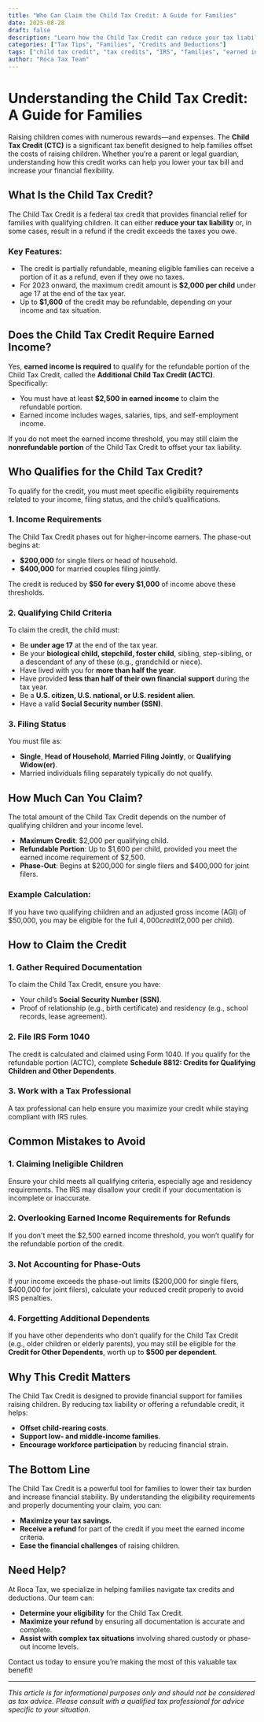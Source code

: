 ```yaml
---
title: "Who Can Claim the Child Tax Credit: A Guide for Families"  
date: 2025-08-28  
draft: false  
description: "Learn how the Child Tax Credit can reduce your tax liability and provide financial support for families with children. Understand eligibility requirements, income thresholds, and tips for claiming this valuable tax credit."  
categories: ["Tax Tips", "Families", "Credits and Deductions"]  
tags: ["child tax credit", "tax credits", "IRS", "families", "earned income"]  
author: "Roca Tax Team"  
---
```


# Understanding the Child Tax Credit: A Guide for Families

Raising children comes with numerous rewards—and expenses. The **Child Tax Credit (CTC)** is a significant tax benefit designed to help families offset the costs of raising children. Whether you’re a parent or legal guardian, understanding how this credit works can help you lower your tax bill and increase your financial flexibility.

## What Is the Child Tax Credit?

The Child Tax Credit is a federal tax credit that provides financial relief for families with qualifying children. It can either **reduce your tax liability** or, in some cases, result in a refund if the credit exceeds the taxes you owe. 

### Key Features:
- The credit is partially refundable, meaning eligible families can receive a portion of it as a refund, even if they owe no taxes.
- For 2023 onward, the maximum credit amount is **$2,000 per child** under age 17 at the end of the tax year.
- Up to **$1,600** of the credit may be refundable, depending on your income and tax situation.

## Does the Child Tax Credit Require Earned Income?

Yes, **earned income is required** to qualify for the refundable portion of the Child Tax Credit, called the **Additional Child Tax Credit (ACTC)**. Specifically:
- You must have at least **$2,500 in earned income** to claim the refundable portion.
- Earned income includes wages, salaries, tips, and self-employment income.

If you do not meet the earned income threshold, you may still claim the **nonrefundable portion** of the Child Tax Credit to offset your tax liability.

## Who Qualifies for the Child Tax Credit?

To qualify for the credit, you must meet specific eligibility requirements related to your income, filing status, and the child’s qualifications.

### 1. **Income Requirements**  
The Child Tax Credit phases out for higher-income earners. The phase-out begins at:
- **$200,000** for single filers or head of household.
- **$400,000** for married couples filing jointly.

The credit is reduced by **$50 for every $1,000** of income above these thresholds.

### 2. **Qualifying Child Criteria**  
To claim the credit, the child must:
- Be **under age 17** at the end of the tax year.
- Be your **biological child, stepchild, foster child**, sibling, step-sibling, or a descendant of any of these (e.g., grandchild or niece).
- Have lived with you for **more than half the year**.
- Have provided **less than half of their own financial support** during the tax year.
- Be a **U.S. citizen, U.S. national, or U.S. resident alien**.
- Have a valid **Social Security number (SSN)**.

### 3. **Filing Status**  
You must file as:
- **Single**, **Head of Household**, **Married Filing Jointly**, or **Qualifying Widow(er)**.
- Married individuals filing separately typically do not qualify.

## How Much Can You Claim?

The total amount of the Child Tax Credit depends on the number of qualifying children and your income level.

- **Maximum Credit**: $2,000 per qualifying child.
- **Refundable Portion**: Up to $1,600 per child, provided you meet the earned income requirement of $2,500.
- **Phase-Out**: Begins at $200,000 for single filers and $400,000 for joint filers.

### Example Calculation:
If you have two qualifying children and an adjusted gross income (AGI) of $50,000, you may be eligible for the full $4,000 credit ($2,000 per child).

## How to Claim the Credit

### 1. **Gather Required Documentation**
To claim the Child Tax Credit, ensure you have:
- Your child’s **Social Security Number (SSN)**.
- Proof of relationship (e.g., birth certificate) and residency (e.g., school records, lease agreement).

### 2. **File IRS Form 1040**  
The credit is calculated and claimed using Form 1040. If you qualify for the refundable portion (ACTC), complete **Schedule 8812: Credits for Qualifying Children and Other Dependents**.

### 3. **Work with a Tax Professional**  
A tax professional can help ensure you maximize your credit while staying compliant with IRS rules.

## Common Mistakes to Avoid

### 1. **Claiming Ineligible Children**  
Ensure your child meets all qualifying criteria, especially age and residency requirements. The IRS may disallow your credit if your documentation is incomplete or inaccurate.

### 2. **Overlooking Earned Income Requirements for Refunds**  
If you don't meet the $2,500 earned income threshold, you won’t qualify for the refundable portion of the credit.

### 3. **Not Accounting for Phase-Outs**  
If your income exceeds the phase-out limits ($200,000 for single filers, $400,000 for joint filers), calculate your reduced credit properly to avoid IRS penalties.

### 4. **Forgetting Additional Dependents**  
If you have other dependents who don’t qualify for the Child Tax Credit (e.g., older children or elderly parents), you may still be eligible for the **Credit for Other Dependents**, worth up to **$500 per dependent**.

## Why This Credit Matters

The Child Tax Credit is designed to provide financial support for families raising children. By reducing tax liability or offering a refundable credit, it helps:
- **Offset child-rearing costs**.
- **Support low- and middle-income families**.
- **Encourage workforce participation** by reducing financial strain.

## The Bottom Line

The Child Tax Credit is a powerful tool for families to lower their tax burden and increase financial stability. By understanding the eligibility requirements and properly documenting your claim, you can:
- **Maximize your tax savings.**
- **Receive a refund** for part of the credit if you meet the earned income criteria.
- **Ease the financial challenges** of raising children.

## Need Help?

At Roca Tax, we specialize in helping families navigate tax credits and deductions. Our team can:
- **Determine your eligibility** for the Child Tax Credit.
- **Maximize your refund** by ensuring all documentation is accurate and complete.
- **Assist with complex tax situations** involving shared custody or phase-out income levels.

Contact us today to ensure you’re making the most of this valuable tax benefit!

---

*This article is for informational purposes only and should not be considered as tax advice. Please consult with a qualified tax professional for advice specific to your situation.*
